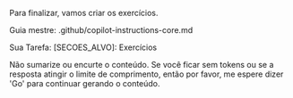 Para finalizar, vamos criar os exercícios.

Guia mestre: .github/copilot-instructions-core.md

Sua Tarefa:
[SECOES_ALVO]: Exercícios

Não sumarize ou encurte o conteúdo. Se você ficar sem tokens ou se a resposta atingir o limite de comprimento, então por favor, me espere dizer 'Go' para continuar gerando o conteúdo.